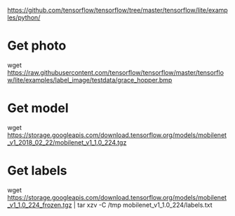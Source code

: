 

https://github.com/tensorflow/tensorflow/tree/master/tensorflow/lite/examples/python/


# Get photo

wget https://raw.githubusercontent.com/tensorflow/tensorflow/master/tensorflow/lite/examples/label_image/testdata/grace_hopper.bmp 

# Get model
wget https://storage.googleapis.com/download.tensorflow.org/models/mobilenet_v1_2018_02_22/mobilenet_v1_1.0_224.tgz 

# Get labels
wget https://storage.googleapis.com/download.tensorflow.org/models/mobilenet_v1_1.0_224_frozen.tgz  | tar xzv -C /tmp  mobilenet_v1_1.0_224/labels.txt


